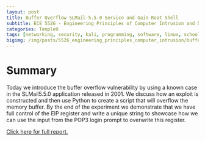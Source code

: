 ```yaml
---
layout: post
title: Buffer Overflow SLMail-5.5.0 Service and Gain Root Shell
subtitle: ECE 5526 - Engineering Principles of Computer Intrusion and Detection
categories: TempleU
tags: [networking, security, kali, programming, software, linux, school, server, bash, security, python]
bigimg: /img/posts/5526_engineering_principles_computer_intrusion/bufferoverlow.png
---
```


# Summary
Today we introduce the buffer overflow vulnerability by using a known case
in the SLMail5.5.0 application released in 2001. We discuss how an exploit
is constructed and then use Python to create a script that will overflow
the memory buffer. By the end of the experiment we demonstrate that we
have full control of the EIP register and write a unique string to showcase
how we can use the input from the POP3 login prompt to overwrite this register.

[Click here for full report.](
https://github.com/dtrejod/myece5526/blob/master/projects/20160407_slmail_rootshell_bufferoveflow/20160407_trejo_devin_slmail_bufferoverflow.pdf)

